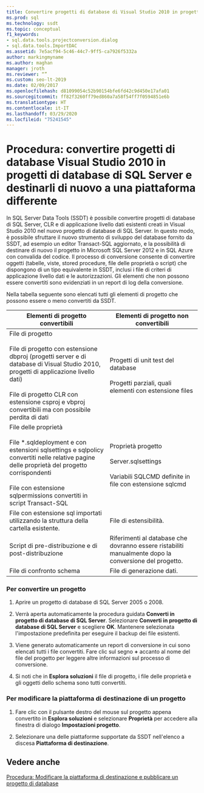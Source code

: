 ```yaml
---
title: Convertire progetti di database di Visual Studio 2010 in progetti di database di SQL Server
ms.prod: sql
ms.technology: ssdt
ms.topic: conceptual
f1_keywords:
- sql.data.tools.projectconversion.dialog
- sql.data.tools.ImportDAC
ms.assetid: 7e5acf94-5c46-44c7-9ff5-ca7926f5332a
author: markingmyname
ms.author: maghan
manager: jroth
ms.reviewer: “”
ms.custom: seo-lt-2019
ms.date: 02/09/2017
ms.openlocfilehash: d81099054c52b90154bfe6fd42c9d450e17afa01
ms.sourcegitcommit: ff82f3260ff79ed860a7a58f54ff7f0594851e6b
ms.translationtype: HT
ms.contentlocale: it-IT
ms.lasthandoff: 03/29/2020
ms.locfileid: "75241545"
---
```

# <a name="how-to-convert-a-visual-studio-2010-database-projects-to-sql-server-database-projects-and-retarget-to-a-different-platform"></a>Procedura: convertire progetti di database Visual Studio 2010 in progetti di database di SQL Server e destinarli di nuovo a una piattaforma differente

In SQL Server Data Tools (SSDT) è possibile convertire progetti di database di SQL Server, CLR e di applicazione livello dati esistenti creati in Visual Studio 2010 nel nuovo progetto di database di SQL Server. In questo modo, è possibile sfruttare il nuovo strumento di sviluppo del database fornito da SSDT, ad esempio un editor Transact\-SQL aggiornato, e la possibilità di destinare di nuovo il progetto in Microsoft SQL Server 2012 e in SQL Azure con convalida del codice. Il processo di conversione consente di convertire oggetti (tabelle, viste, stored procedure, file delle proprietà o script) che dispongono di un tipo equivalente in SSDT, inclusi i file di criteri di applicazione livello dati e le autorizzazioni. Gli elementi che non possono essere convertiti sono evidenziati in un report di log della conversione.  
  
Nella tabella seguente sono elencati tutti gli elementi di progetto che possono essere o meno convertiti da SSDT.  
  
|Elementi di progetto convertibili|Elementi di progetto non convertibili|  
|-------------------------------------------|----------------------------------------------|  
|File di progetto<br /><br />File di progetto con estensione dbproj (progetti server e di database di Visual Studio 2010, progetti di applicazione livello dati)<br /><br />File di progetto CLR con estensione csproj e vbproj convertibili ma con possibile perdita di dati|Progetti di unit test del database<br /><br />Progetti parziali, quali elementi con estensione files|  
|File delle proprietà<br /><br />File *.sqldeployment e con estensioni sqlsettings e sqlpolicy convertiti nelle relative pagine delle proprietà del progetto corrispondenti<br /><br />File con estensione sqlpermissions convertiti in script Transact\-SQL|Proprietà progetto<br /><br />Server.sqlsettings<br /><br />Variabili SQLCMD definite in file con estensione sqlcmd|  
|File con estensione sql importati utilizzando la struttura della cartella esistente.|File di estensibilità.|  
|Script di pre-distribuzione e di post-distribuzione|Riferimenti al database che dovranno essere ristabiliti manualmente dopo la conversione del progetto.|  
|File di confronto schema|File di generazione dati.|  
  
### <a name="to-convert-a-project"></a>Per convertire un progetto  
  
1.  Aprire un progetto di database di SQL Server 2005 o 2008.  
  
2.  Verrà aperta automaticamente la procedura guidata **Converti in progetto di database di SQL Server**. Selezionare **Converti in progetto di database di SQL Server** e scegliere **OK**. Mantenere selezionata l'impostazione predefinita per eseguire il backup dei file esistenti.  
  
3.  Viene generato automaticamente un report di conversione in cui sono elencati tutti i file convertiti. Fare clic sul segno **+** accanto al nome del file del progetto per leggere altre informazioni sul processo di conversione.  
  
4.  Si noti che in **Esplora soluzioni** il file di progetto, i file delle proprietà e gli oggetti dello schema sono tutti convertiti.  
  
### <a name="to-change-a-projects-target-platform"></a>Per modificare la piattaforma di destinazione di un progetto  
  
1.  Fare clic con il pulsante destro del mouse sul progetto appena convertito in **Esplora soluzioni** e selezionare **Proprietà** per accedere alla finestra di dialogo **Impostazioni progetto**.  
  
2.  Selezionare una delle piattaforme supportate da SSDT nell'elenco a discesa **Piattaforma di destinazione**.  
  
## <a name="see-also"></a>Vedere anche  
[Procedura: Modificare la piattaforma di destinazione e pubblicare un progetto di database](../ssdt/how-to-change-target-platform-and-publish-a-database-project.md)  
  
